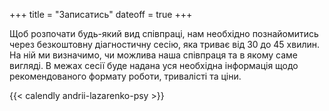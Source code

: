 +++
title = "Записатись"
dateoff = true
+++

Щоб розпочати будь-який вид співпраці, нам необхідно познайомитись через безкоштовну діагностичну сесію, яка триває від 30 до 45 хвилин. На ній ми визначимо, чи можлива наша співпраця та в якому саме вигляді. В межах сесії буде надана уся необхідна інформація щодо рекомендованого формату роботи, тривалісті та ціни.

{{< calendly andrii-lazarenko-psy >}}